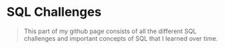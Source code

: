 # SQL Challenges


> This part of my github page consists of all the different SQL challenges and important concepts of SQL that I learned over time. 
